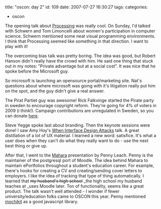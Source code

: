 title: "oscon: day 2"
id: 109
date: 2007-07-27 16:30:27
tags: 
categories: 
- oscon

The opening talk about [Processing](http://processing.org/) was really cool. On Sunday, I'd talked with Schwern and Tom Limoncelli about women's participation in computer science. Schwern mentioned some neat visual programming environments. I think that Processing seemed like something in that direction. I want to play with it!

The overcoming bias talk was pretty boring. The idea was good, but Robert Hanson didn't really have the crowd with him. He said one thing that stuck out in my notes: "Private advantage but at a social cost". It was nice that he spoke before the Microsoft guy.

So microsoft is launching an opensource portal/marketing site. Nat's questions about where microsoft was going with it's litigation really put him on the spot, and the guy didn't give a real answer.

The Pirat Partiet guy was awesome! Rick Falkvinge started the Pirate party in sweden to encourage copyright reform. They're going for 4% of voters in 2009 (i think!). Campaign contributions are unregulated in Sweden, so you can donate [here](http://www.piratpartiet.se/donate).

Steve Yegge spoke last about branding. Then the keynote sessions were done!
I saw Amy Hoy's [When Interface Design Attacks](http://conferences.oreillynet.com/cs/os2007/view/e_sess/13024) talk. A great distillation of a lot of UX material. I learned a new word: satisfice. It's what a user does when they can't do what they really want to do - use the next best thing or give up.

After that, I went to the [Mahara](http://conferences.oreillynet.com/cs/os2007/view/e_sess/14702) presentation by Penny Leach. Penny is the maintainer of the postgresql port of Moodle. The idea behind Mahara to maintain ePortfolios throughout a student's education career. For example, there's hooks for creating a CV and creating/sending cover letters to employers. I like the idea of tracking that type of thing automatically. I learned that <strike>my husband's high school</strike> _the high school my husband teaches at _uses Moodle later. Ton of functionality, seems like a great product. The talk wasn't well attended - I wonder if fewer university/education folks came to OSCON this year. Penny mentioned [mochikit](http://mochikit.com/) as a good javascript library.
